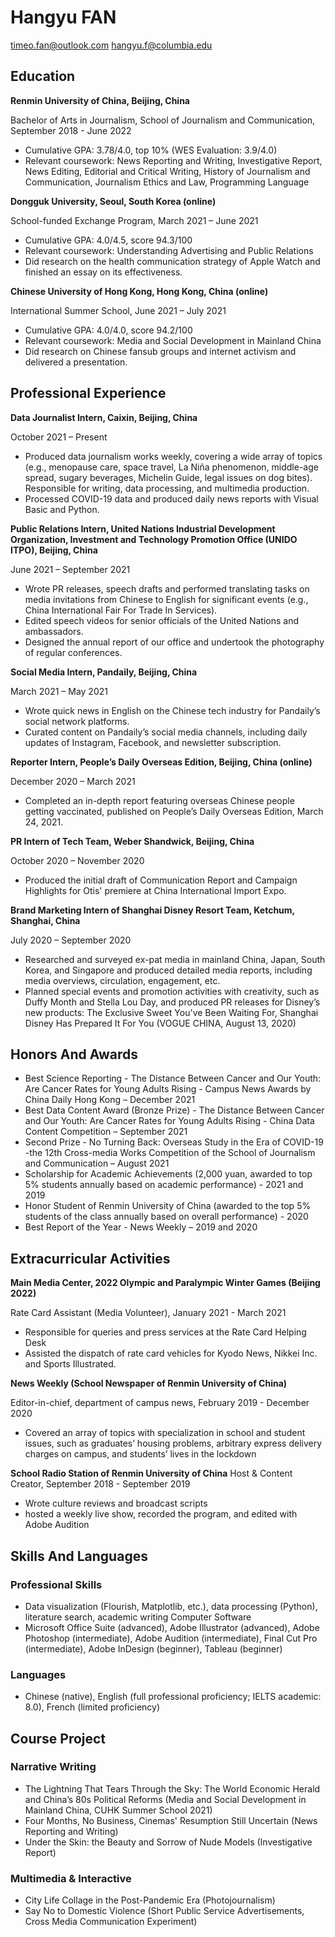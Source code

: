 # Hangyu FAN
timeo.fan@outlook.com hangyu.f@columbia.edu
 
## Education
**Renmin University of China, Beijing, China**

Bachelor of Arts in Journalism, School of Journalism and Communication, September 2018 - June 2022
- Cumulative GPA: 3.78/4.0, top 10% (WES Evaluation: 3.9/4.0)
- Relevant coursework: News Reporting and Writing, Investigative Report, News Editing, Editorial and Critical Writing, History of Journalism and Communication, Journalism Ethics and Law, Programming Language

**Dongguk University, Seoul, South Korea (online)**

School-funded Exchange Program, March 2021 – June 2021
- Cumulative GPA: 4.0/4.5, score 94.3/100
- Relevant coursework: Understanding Advertising and Public Relations
- Did research on the health communication strategy of Apple Watch and finished an essay on its effectiveness.

**Chinese University of Hong Kong, Hong Kong, China (online)**

International Summer School, June 2021 – July 2021
- Cumulative GPA: 4.0/4.0, score 94.2/100
- Relevant coursework: Media and Social Development in Mainland China
- Did research on Chinese fansub groups and internet activism and delivered a presentation.

## Professional Experience
**Data Journalist Intern, Caixin, Beijing, China**

October 2021 – Present
- Produced data journalism works weekly, covering a wide array of topics (e.g., menopause care, space travel, La Niña phenomenon, middle-age spread, sugary beverages, Michelin Guide, legal issues on dog bites). Responsible for writing, data processing, and multimedia production. 
- Processed COVID-19 data and produced daily news reports with Visual Basic and Python.

**Public Relations Intern, United Nations Industrial Development Organization, Investment and Technology Promotion Office (UNIDO ITPO), Beijing, China**

June 2021 – September 2021
- Wrote PR releases, speech drafts and performed translating tasks on media invitations from Chinese to English for significant events (e.g.,  China International Fair For Trade In Services).
- Edited speech videos for senior officials of the United Nations and ambassadors.
- Designed the annual report of our office and undertook the photography of regular conferences.

**Social Media Intern, Pandaily, Beijing, China**

 March 2021 – May 2021
- Wrote quick news in English on the Chinese tech industry for Pandaily’s social network platforms. 
- Curated content on Pandaily’s social media channels, including daily updates of Instagram, Facebook, and newsletter subscription. 

**Reporter Intern, People’s Daily Overseas Edition, Beijing, China (online)**

December 2020 – March 2021
- Completed an in-depth report featuring overseas Chinese people getting vaccinated, published on People’s Daily Overseas Edition, March 24, 2021.

**PR Intern of Tech Team, Weber Shandwick, Beijing, China**

October 2020 – November 2020
- Produced the initial draft of Communication Report and Campaign Highlights for Otis' premiere at China International Import Expo.

**Brand Marketing Intern of Shanghai Disney Resort Team, Ketchum, Shanghai, China**

July 2020 – September 2020
- Researched and surveyed ex-pat media in mainland China, Japan, South Korea, and Singapore and produced detailed media reports, including media overviews, circulation, engagement, etc.
- Planned special events and promotion activities with creativity, such as Duffy Month and Stella Lou Day, and produced PR releases for Disney’s new products: The Exclusive Sweet You've Been Waiting For, Shanghai Disney Has Prepared It For You (VOGUE CHINA, August 13, 2020)

## Honors And Awards
- Best Science Reporting - The Distance Between Cancer and Our Youth: Are Cancer Rates for Young Adults Rising - Campus News Awards by China Daily Hong Kong – December 2021
- Best Data Content Award (Bronze Prize) - The Distance Between Cancer and Our Youth: Are Cancer Rates for Young Adults Rising - China Data Content Competition – September 2021
- Second Prize - No Turning Back: Overseas Study in the Era of COVID-19 -the 12th Cross-media Works Competition of the School of Journalism and Communication – August 2021
- Scholarship for Academic Achievements (2,000 yuan, awarded to top 5% students annually based on academic performance) - 2021 and 2019
- Honor Student of Renmin University of China (awarded to the top 5% students of the class annually based on overall performance) - 2020
- Best Report of the Year - News Weekly – 2019 and 2020

## Extracurricular Activities
**Main Media Center, 2022 Olympic and Paralympic Winter Games (Beijing 2022)**

Rate Card Assistant (Media Volunteer), January 2021 - March 2021
- Responsible for queries and press services at the Rate Card Helping Desk
- Assisted the dispatch of rate card vehicles for Kyodo News, Nikkei Inc. and Sports Illustrated. 

**News Weekly (School Newspaper of Renmin University of China)**

Editor-in-chief, department of campus news, February 2019 - December 2020
- Covered an array of topics with specialization in school and student issues, such as graduates’ housing problems, arbitrary express delivery charges on campus, and students’ lives in the lockdown

**School Radio Station of Renmin University of China**
Host & Content Creator, September 2018 - September 2019
- Wrote culture reviews and broadcast scripts
- hosted a weekly live show, recorded the program, and edited with Adobe Audition

## Skills And Languages
### Professional Skills
- Data visualization (Flourish, Matplotlib, etc.), data processing (Python), literature search, academic writing
Computer Software
- Microsoft Office Suite (advanced), Adobe Illustrator (advanced), Adobe Photoshop (intermediate), Adobe Audition (intermediate), Final Cut Pro (intermediate), Adobe InDesign (beginner), Tableau (beginner)

### Languages
- Chinese (native), English (full professional proficiency; IELTS academic: 8.0), French (limited proficiency) 

## Course Project
### Narrative Writing

- The Lightning That Tears Through the Sky: The World Economic Herald and China’s 80s Political Reforms (Media and Social Development in Mainland China, CUHK Summer School 2021)
- Four Months, No Business, Cinemas' Resumption Still Uncertain (News Reporting and Writing)
- Under the Skin: the Beauty and Sorrow of Nude Models (Investigative Report)

### Multimedia & Interactive
- City Life Collage in the Post-Pandemic Era (Photojournalism)
- Say No to Domestic Violence (Short Public Service Advertisements, Cross Media Communication Experiment)
